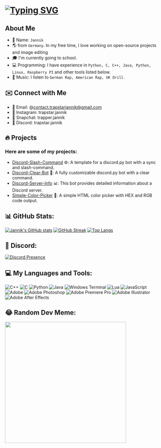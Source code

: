 # [![Typing SVG](https://readme-typing-svg.demolab.com?font=Fira+Code&pause=1000&color=F7F7F7&random=false&width=435&lines=%F0%9F%91%8B+Welcome+to+My+GitHub+Profile!+;%F0%9F%92%BB+Self-taught+development;%F0%9F%92%8E+Focused+on+Discord+bot+creation)](https://git.io/typing-svg)

## About Me
+ 🧑 Name:  `Jannik`
+ 🌎 from `Germany`. In my free time, I love working on open-source projects and image editing
+ 🎓 I'm currently going to school.
+ 💻 Programming: I have experience in `Python, C, C++, Java, Python, Linux, Raspberry PI` and other tools listed below.
+ 🎵 Music: I listen to `German Rap, American Rap, UK Drill`.


## ✉️ Connect with Me
+ 📧 Email: @contact.trapstarjannik@gmail.com
+ 📱 Instagram: trapstar.jannik
+ 📸 Snapchat: trapper.jannik
+ 💎 Discord: trapstar.jannik

## 🔥 Projects
### Here are some of my projects:
- [Discord-Slash-Command](https://github.com/TrapstarJannik/Discord-Slash-Command) ⚙️: A template for a discord.py bot with a sync and slash-command. 
- [Discord-Clear-Bot](https://github.com/TrapstarJannik/Discord-Clear-Bot) 📌: A fully customizable discord.py bot with a clear command.
- [Discord-Server-Info](https://github.com/TrapstarJannik/Discord-Server-Info) 📊: This bot provides detailed information about a Discord server.
- [Simple-Color-Picker](https://github.com/TrapstarJannik/Simple-Color-Picker) 🎨: A simple HTML color picker with HEX and RGB code output.

## 📊 GitHub Stats:
[![Jannik's GitHub stats](https://github-readme-stats.vercel.app/api?username=TrapstarJannik&theme=nord&bg_color=00000000&hide_border=true)](https://github.com/anuraghazra/github-readme-stats)
[![GitHub Streak](https://github-readme-streak-stats.herokuapp.com?user=TrapstarJannik&theme=nord&background=00000000&hide_border=true)](https://git.io/streak-stats)
[![Top Langs](https://github-readme-stats.vercel.app/api/top-langs/?username=TrapstarJannik&layout=compact&theme=nord&bg_color=00000000&hide_border=true)](https://github.com/anuraghazra/github-readme-stats)

## 🤖 Discord:
[![Discord Presence](https://lanyard.cnrad.dev/api/675720031606276126)](https://discord.com/users/675720031606276126)

## 💻 My Languages and Tools:
![C++](https://img.shields.io/badge/c++-%2300599C.svg?style=flat&logo=c%2B%2B&logoColor=white) ![C](https://img.shields.io/badge/c-%2300599C.svg?style=flat&logo=c&logoColor=white) ![Python](https://img.shields.io/badge/python-3670A0?style=flat&logo=python&logoColor=ffdd54) ![Java](https://img.shields.io/badge/java-%23ED8B00.svg?style=flat&logo=openjdk&logoColor=white) ![Windows Terminal](https://img.shields.io/badge/Windows%20Terminal-%234D4D4D.svg?style=flat&logo=windows-terminal&logoColor=white) ![Lua](https://img.shields.io/badge/lua-%232C2D72.svg?style=flat&logo=lua&logoColor=white) ![JavaScript](https://img.shields.io/badge/javascript-%23323330.svg?style=flat&logo=javascript&logoColor=%23F7DF1E)
![Adobe](https://img.shields.io/badge/adobe-%23FF0000.svg?style=flat&logo=adobe&logoColor=white) ![Adobe Photoshop](https://img.shields.io/badge/adobe%20photoshop-%2331A8FF.svg?style=flat&logo=adobe%20photoshop&logoColor=white) ![Adobe Premiere Pro](https://img.shields.io/badge/Adobe%20Premiere%20Pro-9999FF.svg?style=flat&logo=Adobe%20Premiere%20Pro&logoColor=white) ![Adobe Illustrator](https://img.shields.io/badge/adobe%20illustrator-%23FF9A00.svg?style=flat&logo=adobe%20illustrator&logoColor=white) ![Adobe After Effects](https://img.shields.io/badge/Adobe%20After%20Effects-9999FF.svg?style=flat&logo=Adobe%20After%20Effects&logoColor=white)

## 😂 Random Dev Meme:
<img src='https://randommeme-five.vercel.app/' style="height: 400px;"/>
